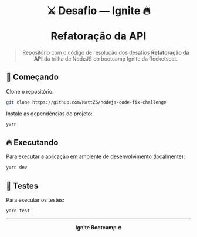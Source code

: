 <div align="center">
  <h1>
    ⚔ Desafio — Ignite 🔥
    <br/><br/>
    Refatoração da API
  </h1>

  > Repositório com o código de resolução dos desafios **Refatoração da API** da trilha de NodeJS do bootcamp Ignite da Rocketseat.
</div>

## 🎉 Começando

Clone o repositório:

```bash
git clone https://github.com/MattZ6/nodejs-code-fix-challenge
```

Instale as dependências do projeto:

```bash
yarn
```

## 🔥 Executando

Para executar a aplicação em ambiente de desenvolvimento (localmente):

```bash
yarn dev
```

## 🧪 Testes

Para executar os testes:

```bash
yarn test
```

___

<div align="center">
  <strong>Ignite Bootcamp 🔥</strong>
</div>
